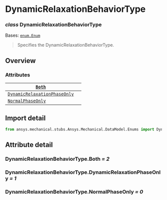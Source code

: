 # DynamicRelaxationBehaviorType

### *class* DynamicRelaxationBehaviorType

Bases: [`enum.Enum`](https://docs.python.org/3/library/enum.html#enum.Enum)

> Specifies the DynamicRelaxationBehaviorType.

> <!-- !! processed by numpydoc !! -->

## Overview

### Attributes

| [`Both`](#DynamicRelaxationBehaviorType.Both)                                             |    |
|-------------------------------------------------------------------------------------------|----|
| [`DynamicRelaxationPhaseOnly`](#DynamicRelaxationBehaviorType.DynamicRelaxationPhaseOnly) |    |
| [`NormalPhaseOnly`](#DynamicRelaxationBehaviorType.NormalPhaseOnly)                       |    |

## Import detail

```python
from ansys.mechanical.stubs.Ansys.Mechanical.DataModel.Enums import DynamicRelaxationBehaviorType
```

## Attribute detail

### DynamicRelaxationBehaviorType.Both *= 2*

### DynamicRelaxationBehaviorType.DynamicRelaxationPhaseOnly *= 1*

### DynamicRelaxationBehaviorType.NormalPhaseOnly *= 0*
